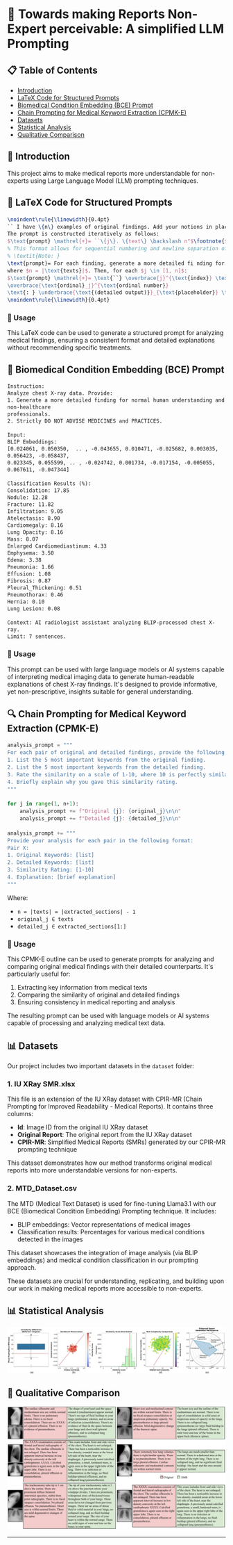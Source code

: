 # 🏥 Towards making Reports Non-Expert perceivable: A simplified LLM Prompting

## 📋 Table of Contents
- [Introduction](#introduction)
- [LaTeX Code for Structured Prompts](#latex-code-for-structured-prompts)
- [Biomedical Condition Embedding (BCE) Prompt](#biomedical-condition-embedding-bce-prompt)
- [Chain Prompting for Medical Keyword Extraction (CPMK-E)](#chain-prompting-for-medical-keyword-extraction-cpmk-e)
- [Datasets](#datasets)
- [Statistical Analysis](#statistical-analysis)
- [Qualitative Comparison](#qualitative-comparison)

## 🎯 Introduction

This project aims to make medical reports more understandable for non-experts using Large Language Model (LLM) prompting techniques.

## 📝 LaTeX Code for Structured Prompts

```latex
\noindent\rule{\linewidth}{0.4pt}
`` I have \{n\} examples of original findings. Add your notions in place of XXXX. Strictly DO NOT SUGGEST MEDICINES and PRACTICES.
The prompt is constructed iteratively as follows:
$\text{prompt} \mathrel{+}= ``\{j\}. \{text\} \backslash n"$\footnote{$j$ is the index of the current iteration and $text$ represents the original findings from IU X-Ray dataset to be added.}
% This format allows for sequential numbering and newline separation of prompt components.}
% \textit{Note: }
\text{prompt}= For each finding, generate a more detailed fi nding for normal human understanding in 7 lines and output those in points
where $n = |\text{texts}|$. Then, for each $j \in [1, n]$:
$\text{prompt} \mathrel{+}= \text{``} \overbrace{j}^{\text{index}} \text{. }
\overbrace{\text{ordinal}_j}^{\text{ordinal number}} 
\text{: } \underbrace{\text{(detailed output)}}_{\text{placeholder}} \text{"}$ ''
\noindent\rule{\linewidth}{0.4pt}
```

### 🔧 Usage

This LaTeX code can be used to generate a structured prompt for analyzing medical findings, ensuring a consistent format and detailed explanations without recommending specific treatments.

## 🧬 Biomedical Condition Embedding (BCE) Prompt

```
Instruction:
Analyze chest X-ray data. Provide:
1. Generate a more detailed finding for normal human understanding and non-healthcare 
professionals. 
2. Strictly DO NOT ADVISE MEDICINES and PRACTICES.

Input:
BLIP Embeddings:
[0.024061, 0.050350,  .. , -0.043655, 0.010471, -0.025682, 0.003035, 0.056423, -0.058437,
0.023345, 0.055599, .. , -0.024742, 0.001734, -0.017154, -0.005055, 0.067611, -0.047344]

Classification Results (%):
Consolidation: 17.85
Nodule: 12.28
Fracture: 11.82
Infiltration: 9.05
Atelectasis: 8.90
Cardiomegaly: 8.16
Lung Opacity: 8.16
Mass: 8.07
Enlarged Cardiomediastinum: 4.33
Emphysema: 3.50
Edema: 3.38
Pneumonia: 1.66
Effusion: 1.08
Fibrosis: 0.87
Pleural_Thickening: 0.51
Pneumothorax: 0.46
Hernia: 0.10
Lung Lesion: 0.08

Context: AI radiologist assistant analyzing BLIP-processed chest X-ray.
Limit: 7 sentences.
```

### 🔧 Usage

This prompt can be used with large language models or AI systems capable of interpreting medical imaging data to generate human-readable explanations of chest X-ray findings. It's designed to provide informative, yet non-prescriptive, insights suitable for general understanding.

## 🔍 Chain Prompting for Medical Keyword Extraction (CPMK-E)

```python
analysis_prompt = """
For each pair of original and detailed findings, provide the following analysis:
1. List the 5 most important keywords from the original finding.
2. List the 5 most important keywords from the detailed finding.
3. Rate the similarity on a scale of 1-10, where 10 is perfectly similar.
4. Briefly explain why you gave this similarity rating.
"""

for j in range(1, n+1):
    analysis_prompt += f"Original {j}: {original_j}\n\n"
    analysis_prompt += f"Detailed {j}: {detailed_j}\n\n"

analysis_prompt += """
Provide your analysis for each pair in the following format:
Pair X:
1. Original Keywords: [list]
2. Detailed Keywords: [list]
3. Similarity Rating: [1-10]
4. Explanation: [brief explanation]
"""
```

Where:
- `n = |texts| = |extracted_sections| - 1`
- `original_j ∈ texts`
- `detailed_j ∈ extracted_sections[1:]`

### 🔧 Usage

This CPMK-E outline can be used to generate prompts for analyzing and comparing original medical findings with their detailed counterparts. It's particularly useful for:

1. Extracting key information from medical texts
2. Comparing the similarity of original and detailed findings
3. Ensuring consistency in medical reporting and analysis

The resulting prompt can be used with language models or AI systems capable of processing and analyzing medical text data.

## 📊 Datasets

Our project includes two important datasets in the `dataset` folder:

### 1. IU XRay SMR.xlsx

This file is an extension of the IU XRay dataset with CPIR-MR (Chain Prompting for Improved Readability - Medical Reports). It contains three columns:

- **Id**: Image ID from the original IU XRay dataset
- **Original Report**: The original report from the IU XRay dataset
- **CPIR-MR**: Simplified Medical Reports (SMRs) generated by our CPIR-MR prompting technique

This dataset demonstrates how our method transforms original medical reports into more understandable versions for non-experts.

### 2. MTD_Dataset.csv

The MTD (Medical Text Dataset) is used for fine-tuning Llama3.1 with our BCE (Biomedical Condition Embedding) Prompting technique. It includes:

- BLIP embeddings: Vector representations of medical images
- Classification results: Percentages for various medical conditions detected in the images

This dataset showcases the integration of image analysis (via BLIP embeddings) and medical condition classification in our prompting approach.

These datasets are crucial for understanding, replicating, and building upon our work in making medical reports more accessible to non-experts.

## 📊 Statistical Analysis

![Statistical Plots](https://github.com/Thecoder1012/CPIR-MR/blob/main/assets/combined_analysis_plots_v2.png)

## 🔬 Qualitative Comparison

![Qualitative Comparison](https://github.com/Thecoder1012/CPIR-MR/blob/main/assets/supp_comparison.png)

---
